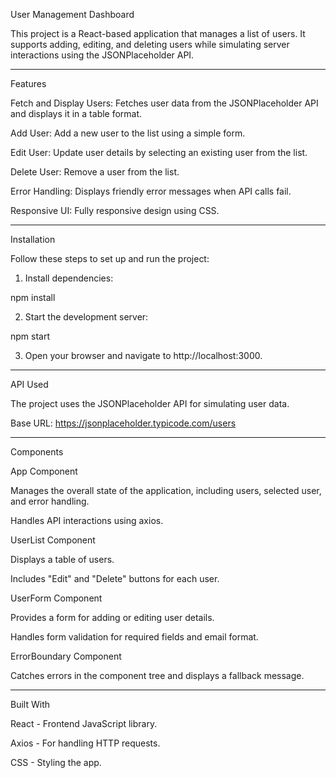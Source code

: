 User Management Dashboard

This project is a React-based application that manages a list of users. It supports adding, editing, and deleting users while simulating server interactions using the JSONPlaceholder API.


---

Features

Fetch and Display Users: Fetches user data from the JSONPlaceholder API and displays it in a table format.

Add User: Add a new user to the list using a simple form.

Edit User: Update user details by selecting an existing user from the list.

Delete User: Remove a user from the list.

Error Handling: Displays friendly error messages when API calls fail.

Responsive UI: Fully responsive design using CSS.

---

Installation

Follow these steps to set up and run the project:

1. Install dependencies:

npm install


2. Start the development server:

npm start


3. Open your browser and navigate to http://localhost:3000.

---

API Used

The project uses the JSONPlaceholder API for simulating user data.

Base URL: https://jsonplaceholder.typicode.com/users



---

Components

App Component

Manages the overall state of the application, including users, selected user, and error handling.

Handles API interactions using axios.


UserList Component

Displays a table of users.

Includes "Edit" and "Delete" buttons for each user.


UserForm Component

Provides a form for adding or editing user details.

Handles form validation for required fields and email format.


ErrorBoundary Component

Catches errors in the component tree and displays a fallback message.

---

Built With

React - Frontend JavaScript library.

Axios - For handling HTTP requests.

CSS - Styling the app.
